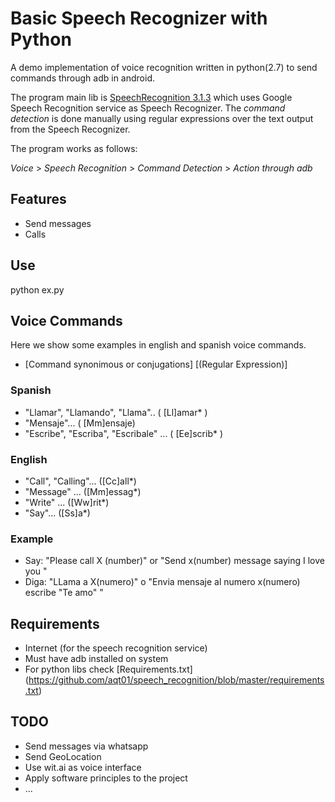 # Basic Speech Recognizer with Python 

A demo implementation of voice recognition  written in python(2.7) to send commands through adb in android.

The program main lib is [SpeechRecognition 3.1.3](https://pypi.python.org/pypi/SpeechRecognition/) which uses 
Google Speech Recognition service as Speech Recognizer.  The *command detection* is done manually using regular expressions over
the text output from the Speech Recognizer.
 
 The program works as follows:
 
 *Voice* > *Speech Recognition* > *Command Detection* > *Action through adb*
 

## Features
* Send messages
* Calls

## Use

python ex.py

## Voice Commands

Here we show some examples in english and spanish voice commands.

* [Command synonimous or conjugations] [(Regular Expression)]

### Spanish
* "Llamar", "Llamando", "Llama".. ( [Ll]amar* )
* "Mensaje"... ( [Mm]ensaje)
* "Escribe", "Escriba", "Escribale" ... ( [Ee]scrib* )

### English
* "Call", "Calling"... ([Cc]all*)
* "Message" ... ([Mm]essag*)
* "Write" ... ([Ww]rit*)
* "Say"... ([Ss]a*)

### Example

* Say: "Please call X (number)" or "Send x(number) message saying I love you "
* Diga: "LLama a X(numero)" o "Envia mensaje al numero x(numero) escribe "Te amo" " 


## Requirements
* Internet (for the speech recognition service)
* Must have adb installed on system
* For python libs check [Requirements.txt] (https://github.com/aqt01/speech_recognition/blob/master/requirements.txt)



## TODO
* Send messages via whatsapp
* Send GeoLocation
* Use wit.ai as voice interface
* Apply software principles to the project 
* ...
